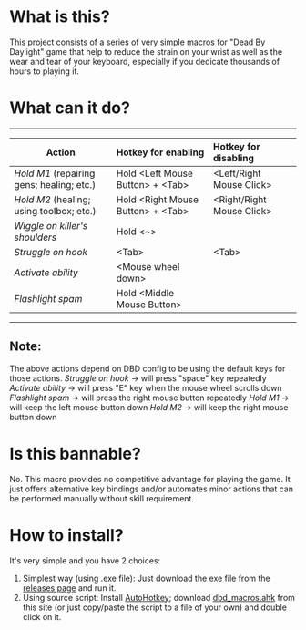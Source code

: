 # What is this?
This project consists of a series of very simple macros for "Dead By Daylight" game that help to reduce the strain on your wrist as well as the wear and tear of your keyboard, especially if you dedicate thousands of hours to playing it.


# What can it do?
----------------------------------------------------------------------------------------------------------------
Action                                     | Hotkey for enabling               | Hotkey for disabling
-------------------------------------------|:----------------------------------|:-------------------------------
_Hold M1_ (repairing gens; healing; etc.)    | Hold \<Left Mouse Button\> + \<Tab\>  | \<Left/Right Mouse Click\>
_Hold M2_ (healing; using toolbox; etc.)     | Hold \<Right Mouse Button\> + <Tab\> | \<Right/Right Mouse Click\>
_Wiggle on killer's shoulders_               | Hold \<~\>                          |
_Struggle on hook_                           | \<Tab\>                             | \<Tab\>
_Activate ability_                           | \<Mouse wheel down\>                |
_Flashlight spam_                            | Hold \<Middle Mouse Button\>        |
----------------------------------------------------------------------------------------------------------------

## Note:
The above actions depend on DBD config to be using the default keys for those actions.
_Struggle on hook_ &#8594; will press "space" key repeatedly
_Activate ability_ &#8594; will press "E" key when the mouse wheel scrolls down
_Flashlight spam_  &#8594; will press the right mouse button repeatedly
_Hold M1_          &#8594; will keep the left mouse button down
_Hold M2_          &#8594; will keep the right mouse button down




# Is this bannable?
No. This macro provides no competitive advantage for playing the game. It just offers alternative key bindings and/or automates minor actions that can be performed manually without skill requirement.


# How to install?
It's very simple and you have 2 choices:
1. Simplest way (using .exe file): Just download the exe file from the [releases page](https://github.com/nickyramone/dbd-macros/releases) and run it.
2. Using source script: Install [AutoHotkey](https://www.autohotkey.com); download [dbd_macros.ahk](https://github.com/nickyramone/dbd-macros/blob/master/dbd_macros.ahk) from this site (or just copy/paste the script to a file of your own) and double click on it.
